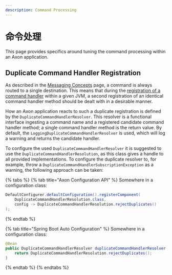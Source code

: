 ```yaml
---
description: Command Processing
---
```


# 命令处理

This page provides specifics around tuning the command processing within an Axon application.‌

## Duplicate Command Handler Registration <a href="#duplicate-command-handler-registration" id="duplicate-command-handler-registration"></a>

As described in the [Messaging Concepts](../messaging-concepts/) page, a command is always routed to a single destination. This means that during the [registration of a command handler](../axon-framework-commands/configuration.md#registering-a-command-handler) within a given JVM, a second registration of an identical command handler method should be dealt with in a desirable manner.‌

How an Axon application reacts to such a duplicate registration is defined by the `DuplicateCommandHandlerResolver`. This resolver is a functional interface ingesting a command name and a registered candidate command handler method; a single command handler method is the return value. By default, the `LoggingDuplicateCommandHandlerResolver` is used, which will log a warning and returns the candidate handler.‌

To configure the used `DuplicateCommandHandlerResolver` it is suggested to use the `DuplicateCommandHandlerResolution`, as this class gives a handle to all provided implementations. To configure the duplicate resolver to, for example, throw a `DuplicateCommandHandlerSubscriptionException` as a warning, the following approach can be taken:

{% tabs %}
{% tab title="Axon Configuration API" %}
Somewhere in a configuration class:

```java
DefaultConfigurer.defaultConfiguration().registerComponent(
    DuplicateCommandHandlerResolution.class,
    config -> DuplicateCommandHandlerResolution.rejectDuplicates()
);
```
{% endtab %}

{% tab title="Spring Boot Auto Configuration" %}
Somewhere in a configuration class:

```java
@Bean
public DuplicateCommandHandlerResolver duplicateCommandHandlerResolver() {
    return DuplicateCommandHandlerResolution.rejectDuplicates();
}
```
{% endtab %}
{% endtabs %}
